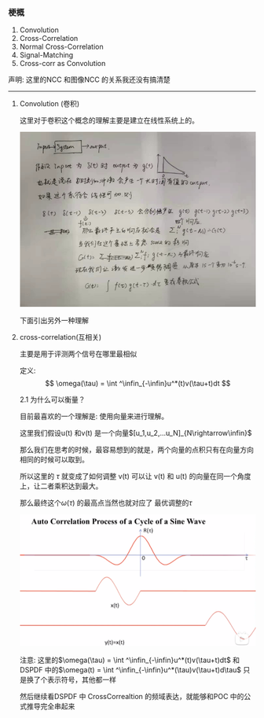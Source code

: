 <!--
 * @Author: Liu Weilong
 * @Date: 2021-05-25 21:29:54
 * @LastEditors: Liu Weilong
 * @LastEditTime: 2021-05-31 09:08:39
 * @Description: 
-->
### 梗概
1. Convolution
2. Cross-Correlation 
3. Normal Cross-Correlation
3. Signal-Matching
4. Cross-corr as Convolution

声明: 这里的NCC 和图像NCC 的关系我还没有搞清楚
   
----

1. Convolution (卷积)
   
   这里对于卷积这个概念的理解主要是建立在线性系统上的。

   ![](./pic/7.png "convolution")

   下面引出另外一种理解

2. cross-correlation(互相关)

   主要是用于评测两个信号在哪里最相似

   定义:
   $$
   \omega(\tau) = \int ^\infin_{-\infin}u^*(t)v(\tau+t)dt
   $$

   2.1 为什么可以衡量？

   目前最喜欢的一个理解是: 使用向量来进行理解。

   这里我们假设u(t) 和v(t) 是一个向量$[u_1,u_2,...u_N]_{N\rightarrow\infin}$
   
   那么我们在思考的时候，最容易想到的就是，两个向量的点积只有在向量方向相同的时候可以取到。

   所以这里的 $\tau$ 就变成了如何调整 v(t) 可以让 v(t) 和 u(t) 的向量在同一个角度上，让二者乘积达到最大。

   那么最终这个$\omega(\tau)$ 的最高点当然也就对应了 最优调整的$\tau$

   ![](./pic/12.png)

   注意: 这里的$\omega(\tau) = \int ^\infin_{-\infin}u^*(t)v(\tau+t)dt$ 和 DSPDF 中的$\omega(t) = \int ^\infin_{-\infin}u^*(\tau)v(\tau+t)d\tau$ 只是换了个表示符号，其他都一样

   然后继续看DSPDF 中 CrossCorrealtion 的频域表达，就能够和POC 中的公式推导完全串起来